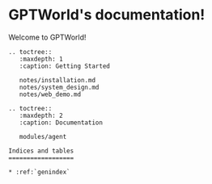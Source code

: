 GPTWorld's documentation!
=====================================

Welcome to GPTWorld!



```{eval-rst}
.. toctree::
   :maxdepth: 1
   :caption: Getting Started

   notes/installation.md
   notes/system_design.md
   notes/web_demo.md

.. toctree::
   :maxdepth: 2
   :caption: Documentation

   modules/agent

Indices and tables
==================

* :ref:`genindex`

```